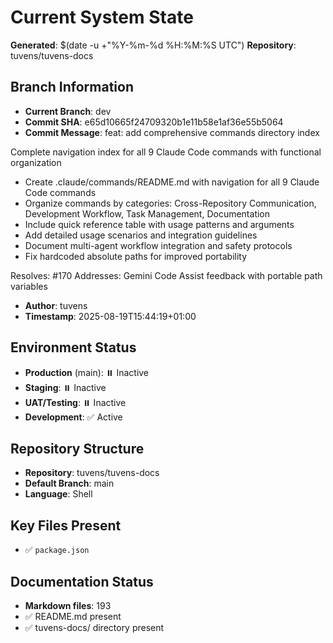 # Current System State
**Generated**: $(date -u +"%Y-%m-%d %H:%M:%S UTC")
**Repository**: tuvens/tuvens-docs

## Branch Information
- **Current Branch**: dev
- **Commit SHA**: e65d10665f24709320b1e11b58e1af36e55b5064
- **Commit Message**: feat: add comprehensive commands directory index

Complete navigation index for all 9 Claude Code commands with functional organization

- Create .claude/commands/README.md with navigation for all 9 Claude Code commands
- Organize commands by categories: Cross-Repository Communication, Development Workflow, Task Management, Documentation  
- Include quick reference table with usage patterns and arguments
- Add detailed usage scenarios and integration guidelines
- Document multi-agent workflow integration and safety protocols
- Fix hardcoded absolute paths for improved portability

Resolves: #170
Addresses: Gemini Code Assist feedback with portable path variables
- **Author**: tuvens
- **Timestamp**: 2025-08-19T15:44:19+01:00

## Environment Status
- **Production** (main): ⏸️ Inactive
- **Staging**: ⏸️ Inactive
- **UAT/Testing**: ⏸️ Inactive
- **Development**: ✅ Active

## Repository Structure
- **Repository**: tuvens/tuvens-docs
- **Default Branch**: main
- **Language**: Shell

## Key Files Present
- ✅ `package.json`

## Documentation Status
- **Markdown files**: 193
- ✅ README.md present
- ✅ tuvens-docs/ directory present
